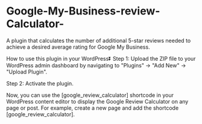 # Google-My-Business-review-Calculator-
A plugin that calculates the number of additional 5-star reviews needed to achieve a desired average rating for Google My Business.

How to use this plugin in your WordPress⏬
Step 1: Upload the ZIP file to your WordPress admin dashboard by navigating to "Plugins" -> "Add New" -> "Upload Plugin".

Step 2: Activate the plugin.

Now, you can use the [google_review_calculator] shortcode in your WordPress content editor to display the Google Review Calculator on any page or post. For example, create a new page and add the shortcode [google_review_calculator].

